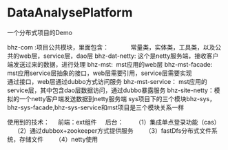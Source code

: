 # DataAnalysePlatform
一个分布式项目的Demo

bhz-com  :项目公共模块，里面包含：
             常量类，实体类，工具类，以及公共的web层，service层，dao层
bhz-dat-netty: 这个是netty服务端，接收客户端发送过来的数据，进行处理
bhz-mst:  mst应用的web层
bhz-mst-facade: mst应用service层抽象的接口，web层需要引用，service层需要实现
                 通过接口，web层通过dubbo方式访问服务
bhz-mst-service： mst应用的service层，其中包含dao层数据访问，通过dubbo暴露服务
bhz-site-netty：模拟的一个netty客户端发送数据到netty服务端
sys项目下的三个模块bhz-sys，bhz-sys-facade,bhz-sys-service和mst项目是三个模块关系一样

使用到的技术：
     前端：ext组件
     后台：
       （1）集成单点登录功能（cas）
       （2）通过dubbox+zookeeper方式提供服务
       （3）fastDfs分布式文件系统，存储文件
       （4）netty使用
